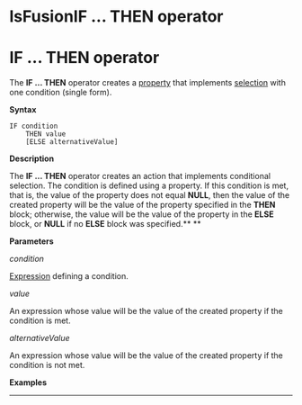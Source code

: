 # lsFusionIF ... THEN operator

# IF ... THEN operator

The **IF ... THEN** operator creates a [property](lsFusionProperties.md) that implements [selection](lsFusionSelection_CASE_IF_MULTI_OVERRIDE_EXCLUSIVE_.md) with one condition (single form).

**Syntax**

    IF condition 
        THEN value
        [ELSE alternativeValue]

**Description**

The **IF ... THEN** operator creates an action that implements conditional selection. The condition is defined using a property. If this condition is met, that is, the value of the property does not equal **NULL**, then the value of the created property will be the value of the property specified in the **THEN** block; otherwise, the value will be the value of the property in the **ELSE** block, or **NULL** if no **ELSE** block was specified.** **

**Parameters**

*condition*

[Expression](lsFusionExpression.md) defining a condition. 

*value*

An expression whose value will be the value of the created property if the condition is met.

*alternativeValue*

An expression whose value will be the value of the created property if the condition is not met.

**Examples**

****



  
